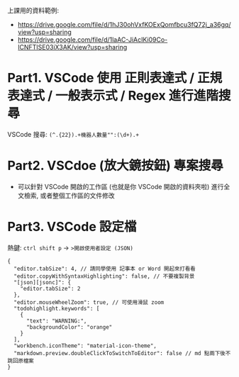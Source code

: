 上課用的資料範例:

- https://drive.google.com/file/d/1hJ30ohVxfKOExQomfbcu3fQ72j_a36gq/view?usp=sharing
- https://drive.google.com/file/d/1laAC-JiAcIKi09Co-lCNFTISE03iX3AK/view?usp=sharing

# Part1. VSCode 使用 正則表達式 / 正規表達式 / 一般表示式 / Regex 進行進階搜尋

VSCode 搜尋: `(^.{22}).+機器人數量"":(\d+).+`

# Part2. VSCdoe (放大鏡按鈕) 專案搜尋

- 可以針對 VSCode 開啟的工作區 (也就是你 VSCode 開啟的資料夾啦) 進行全文檢索, 或者整個工作區的文件修改

# Part3. VSCode 設定檔

熱鍵: `ctrl shift p` -> `>開啟使用者設定 (JSON)`

```jsonc
{
  "editor.tabSize": 4, // 請同學使用 記事本 or Word 開起來打看看
  "editor.copyWithSyntaxHighlighting": false, // 不要複製背景
  "[json][jsonc]": {
    "editor.tabSize": 2
  },
  "editor.mouseWheelZoom": true, // 可使用滑鼠 zoom
  "todohighlight.keywords": [
    {
      "text": "WARNING:",
      "backgroundColor": "orange"
    }
  ],
  "workbench.iconTheme": "material-icon-theme",
  "markdown.preview.doubleClickToSwitchToEditor": false // md 點兩下後不跳回原檔案
}
```
